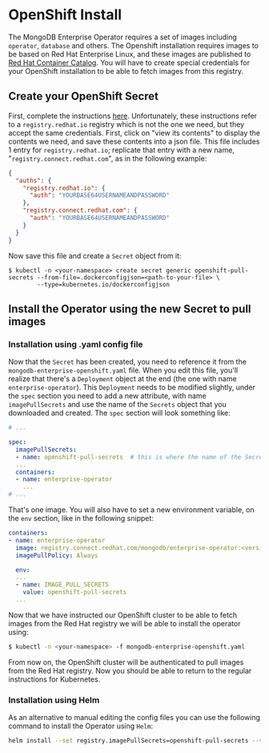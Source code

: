 # OpenShift Install

The MongoDB Enterprise Operator requires a set of images including `operator`, `database` and others. The Openshift
installation requires images to be based on Red Hat Enterprise Linux, and these images are published to [Red Hat
Container Catalog](https://catalog.redhat.com/software/containers/explore/). You will have to create special credentials
for your OpenShift installation to be able to fetch images from this registry.

## Create your OpenShift Secret

First, complete the instructions
[here](https://access.redhat.com/terms-based-registry/#/accounts). Unfortunately,
these instructions refer to a `registry.redhat.io` registry which is not the one we need, but they accept the same
credentials. First, click on "view its contents" to display the contents we need, and save these contents into a json
file. This file includes 1 entry for `registry.redhat.io`; replicate that entry with a new name,
"`registry.connect.redhat.com`", as in the following example:

```json
{
  "auths": {
    "registry.redhat.io": {
      "auth": "YOURBASE64USERNAMEANDPASSWORD"
    },
    "registry.connect.redhat.com": {
      "auth": "YOURBASE64USERNAMEANDPASSWORD"
    }
  }
}
```

Now save this file and create a `Secret` object from it:
```
$ kubectl -n <your-namespace> create secret generic openshift-pull-secrets --from-file=.dockerconfigjson=<path-to-your-file> \
        --type=kubernetes.io/dockerconfigjson
```

## Install the Operator using the new Secret to pull images

### Installation using .yaml config file

Now that the `Secret` has been created, you need to reference it from the `mongodb-enterprise-openshift.yaml` file.
When you edit this file, you'll realize that there's a `Deployment` object at the end (the one with name
`enterprise-operator`). This `Deployment` needs to be modified slightly, under the `spec` section you need to add
a new attribute, with name `imagePullSecrets` and use the name of the `Secrets` object that you downloaded and created.
The `spec` section will look something like:

```yaml
# ...

spec:
  imagePullSecrets: 
  - name: openshift-pull-secrets  # this is where the name of the Secret goes
  ...
  containers:
  - name: enterprise-operator
    ...
# ...
```

That's one image. You will also have to set a new environment variable, on the `env` section, like in the following
snippet:

```yaml
containers:
- name: enterprise-operator
  image: registry.connect.redhat.com/mongodb/enterprise-operator:<version>
  imagePullPolicy: Always

  env:
  ...
  - name: IMAGE_PULL_SECRETS
    value: openshift-pull-secrets
  ...
```

Now that we have instructed our OpenShift cluster to be able to fetch images from the Red Hat registry we will be able
to install the operator using:

```bash
$ kubectl -n <your-namespace> -f mongodb-enterprise-openshift.yaml
```

From now on, the OpenShift cluster will be authenticated to pull images from the Red Hat registry. Now you should be
able to return to the regular instructions for Kubernetes.

### Installation using Helm

As an alternative to manual editing the config files you can use the following command to install the Operator using `Helm`:

```bash
helm install --set registry.imagePullSecrets=openshift-pull-secrets --values helm_chart/values-openshift.yaml <chart-name> helm_chart
``` 
